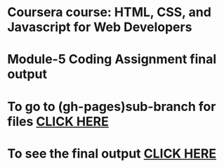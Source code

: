 # Coursera course: HTML, CSS, and Javascript for Web Developers
# Module-5 Coding Assignment final output

# To go to (gh-pages)sub-branch for files [CLICK HERE](https://github.com/MoinDotCalm/WEBDEVLOPMENT/tree/gh-pages)
# To see the final output [CLICK HERE](https://moindotcalm.github.io/WEBDEVLOPMENT/module_5/)
